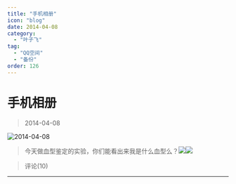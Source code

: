 ```yaml
---
title: "手机相册"
icon: "blog"
date: 2014-04-08
category:
  - "叶子飞"
tag:
  - "QQ空间"
  - "备份"
order: 126
---
```

# 手机相册

> 2014-04-08

![2014-04-08](https://pan.4a1801.life:11443/d/public/Qzone_wyf/Albums/其他/手机相册/1_2014-04-08_E64AB8CC.webp)

> 今天做血型鉴定的实验，你们能看出来我是什么血型么？![](https://pan.4a1801.life:11443/d/public/Qzone_wyf/Common/images/e113.gif)![](https://pan.4a1801.life:11443/d/public/Qzone_wyf/Common/images/e113.gif)

> 评论(10)

---
